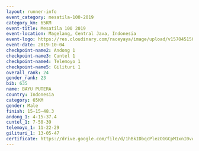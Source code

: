 ```yaml
---
layout: runner-info 
event_category: mesatila-100-2019 
category_km: 65KM 
event-title: Mesatila 100 2019 
event-location: Magelang, Central Java, Indonesia 
event-logo: https://res.cloudinary.com/raceyaya/image/upload/v1570451507/logo/mesastila100_jin7bl.jpg 
event-date: 2019-10-04 
checkpoint-name2: Andong 1 
checkpoint-name3: Cuntel 1 
checkpoint-name4: Telemoyo 1 
checkpoint-name5: Gilituri 1 
overall_rank: 24
gender_rank: 23
bib: 635
name: BAYU PUTERA
country: Indonesia
category: 65KM
gender: Male
finish: 15-15-48.3
andong_1: 4-15-37.4
cuntel_1: 7-50-39
telemoyo_1: 11-22-29
gilituri_1: 13-05-47
certificate: https://drive.google.com/file/d/1hBkIDbqcPlezOGGCpM1xnI0vqo-Ecckb/view?usp=sharing
---
```

